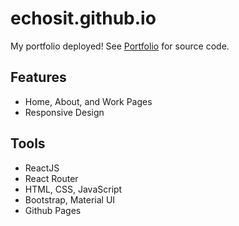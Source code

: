 # echosit.github.io
My portfolio deployed! See [Portfolio](https://github.com/echosit/Portfolio) for source code. 

## Features

- Home, About, and Work Pages
- Responsive Design 

## Tools

- ReactJS
- React Router
- HTML, CSS, JavaScript
- Bootstrap, Material UI
- Github Pages
